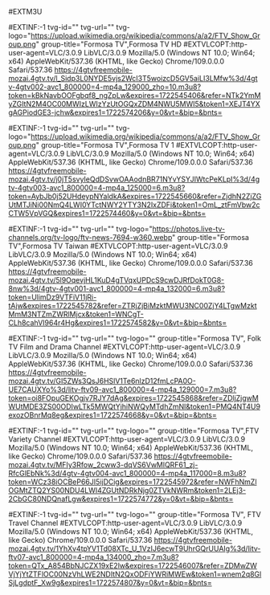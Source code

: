 #EXTM3U

#EXTINF:-1 tvg-id="" tvg-url="" tvg-logo="https://upload.wikimedia.org/wikipedia/commons/a/a2/FTV_Show_Group.png" group-title="Formosa TV",Formosa TV HD
#EXTVLCOPT:http-user-agent=VLC/3.0.9 LibVLC/3.0.9 Mozilla/5.0 (Windows NT 10.0; Win64; x64) AppleWebKit/537.36 (KHTML, like Gecko) Chrome/109.0.0.0 Safari/537.36
https://4gtvfreemobile-mozai.4gtv.tv/l_Sidp3L0NYDE5vjs2WcI3T5woizcD5GV5aiLI3LMfw%3d/4gtv-4gtv002-avc1_800000=4-mp4a_129000_zho=10.m3u8?token=kBkNavbOOFgbqf8_ngZpLw&expires=1722545406&refer=NTk2YmMyZGItN2M4OC00MWIzLWIzYzUtOGQxZDM4NWU5MWI5&token1=XEJT4YXgAGPiodGE3-jchw&expires1=1722574206&y=0&vt=&bip=&bnts=

#EXTINF:-1 tvg-id="" tvg-url="" tvg-logo="https://upload.wikimedia.org/wikipedia/commons/a/a2/FTV_Show_Group.png" group-title="Formosa TV",Formosa TV 1
#EXTVLCOPT:http-user-agent=VLC/3.0.9 LibVLC/3.0.9 Mozilla/5.0 (Windows NT 10.0; Win64; x64) AppleWebKit/537.36 (KHTML, like Gecko) Chrome/109.0.0.0 Safari/537.36
https://4gtvfreemobile-mozai.4gtv.tv/j0jT5svyIeQdDSvwOAAodnBR71NYvYSYJIWtcPeKLpI%3d/4gtv-4gtv003-avc1_800000=4-mp4a_125000=6.m3u8?token=AybJb0j52UHdeypNYaldkA&expires=1722545660&refer=ZjdhN2ZjZGUtMTJiNi00NmQ4LWI0YTctNWY2YTY3N2IxZDFi&token1=OmL_ztFmVbw2cCTW5VpVGQ&expires1=1722574460&y=0&vt=&bip=&bnts=

#EXTINF:-1 tvg-id="" tvg-url="" tvg-logo="https://photos.live-tv-channels.org/tv-logo/ftv-news-7694-w360.webp" group-title="Formosa TV",Formosa TV Taiwan
#EXTVLCOPT:http-user-agent=VLC/3.0.9 LibVLC/3.0.9 Mozilla/5.0 (Windows NT 10.0; Win64; x64) AppleWebKit/537.36 (KHTML, like Gecko) Chrome/109.0.0.0 Safari/537.36
https://4gtvfreemobile-mozai.4gtv.tv/5l9OqevjHL1KuD4gTVqxUPDcS9cwDJRfDokT0G8-8nw%3d/4gtv-4gtv001-avc1_800000=4-mp4a_132000=6.m3u8?token=UlimDz9VTFiV11jRi-tAjw&expires=1722545782&refer=ZTRjZjBiMzktMWU3NC00ZjY4LTgwMzktMmM3NTZmZWRlMjcx&token1=WNCgT-CLh8cahVI964r4Hg&expires1=1722574582&y=0&vt=&bip=&bnts=

#EXTINF:-1 tvg-id="" tvg-url="" tvg-logo="" group-title="Formosa TV", Folk TV Film and Drama Channel
#EXTVLCOPT:http-user-agent=VLC/3.0.9 LibVLC/3.0.9 Mozilla/5.0 (Windows NT 10.0; Win64; x64) AppleWebKit/537.36 (KHTML, like Gecko) Chrome/109.0.0.0 Safari/537.36
https://4gtvfreemobile-mozai.4gtv.tv/GI5ZWs3QsJ6HSlV1Te6nlzD12fmLcPA0O-UE7CAUXYo%3d/litv-ftv09-avc1_800000=4-mp4a_129000=7.m3u8?token=oi8FOpuGEKOgjv7RJY7dAg&expires=1722545868&refer=ZDljZjgwMWUtMDE3ZS00ODIwLTk5MWQtYjhiNWQyMTdhZmNl&token1=PMQ4NT4U9exozOBnrMq8eg&expires1=1722574668&y=0&vt=&bip=&bnts=

#EXTINF:-1 tvg-id="" tvg-url="" tvg-logo="" group-title="Formosa TV",FTV Variety Channel
#EXTVLCOPT:http-user-agent=VLC/3.0.9 LibVLC/3.0.9 Mozilla/5.0 (Windows NT 10.0; Win64; x64) AppleWebKit/537.36 (KHTML, like Gecko) Chrome/109.0.0.0 Safari/537.36
https://4gtvfreemobile-mozai.4gtv.tv/MFIy3Rfow_2cww3-dqVS6VwMlQRF61_zj-RfcGlEbNk%3d/4gtv-4gtv004-avc1_800000=4-mp4a_117000=8.m3u8?token=WCz38iOCBeP66JI5ijDCig&expires=1722545972&refer=NWFhNmZlOGMtZTQ2YS00NDU4LWI4ZGUtNDRkNjg0ZTVkNWRm&token1=2LEj3-2CbGC80NDQnafLgw&expires1=1722574772&y=0&vt=&bip=&bnts=

#EXTINF:-1 tvg-id="" tvg-url="" tvg-logo="" group-title="Formosa TV", FTV Travel Channel
#EXTVLCOPT:http-user-agent=VLC/3.0.9 LibVLC/3.0.9 Mozilla/5.0 (Windows NT 10.0; Win64; x64) AppleWebKit/537.36 (KHTML, like Gecko) Chrome/109.0.0.0 Safari/537.36
https://4gtvfreemobile-mozai.4gtv.tv/1YhXv4tpYV1Td08XTc_U_1VzIJ6ecwT9UhrGQrUUAIg%3d/litv-ftv07-avc1_800000=4-mp4a_134000_zho=7.m3u8?token=QTx_A854BbNJCZX19xE2lw&expires=1722546007&refer=ZDMwZWVjYjYtZTFlOC00NzVhLWE2NDItN2QxODFiYWRiMWEw&token1=wnem2q8GlSjLgdptF_Xw9g&expires1=1722574807&y=0&vt=&bip=&bnts=

